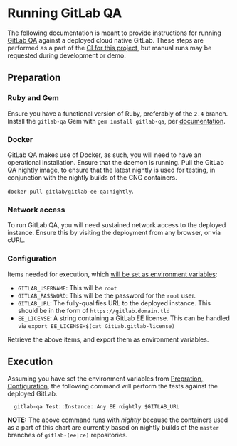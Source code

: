 # Running GitLab QA

The following documentation is meant to provide instructions for running [GitLab QA][qa]
against a deployed cloud native GitLab. These steps are performed as a part of the
[CI for this project][ci], but manual runs may be requested during development or demo.

## Preparation

### Ruby and Gem

Ensure you have a functional version of Ruby, preferably of the `2.4` branch.
Install the `gitlab-qa` Gem with `gem install gitlab-qa`, per [documentation][qa-use].

### Docker

GitLab QA makes use of Docker, as such, you will need to have an operational
installation. Ensure that the daemon is running. Pull the GitLab QA nightly image, to ensure that the latest nightly is used for testing, in conjunction with the nightly builds of the CNG containers.

`docker pull gitlab/gitlab-ee-qa:nightly`.

### Network access

To run GitLab QA, you will need sustained network access to the deployed instance.
Ensure this by visiting the deployment from any browser, or via cURL.

### Configuration

Items needed for execution, which [will be set as environment variables][qa-env]:
- `GITLAB_USERNAME`: This will be `root`
- `GITLAB_PASSWORD`: This will be the password for the `root` user.
- `GITLAB_URL`: The fully-qualifies URL to the deployed instance. This should be
  in the form of `https://gitlab.domain.tld`
- `EE_LICENSE`: A string containing a GitLab EE license. This can be handled
  via `export EE_LICENSE=$(cat GitLab.gitlab-license)`

Retrieve the above items, and export them as environment variables.

## Execution

Assuming you have set the environment variables from [Prepration, Configuration](#configuration),
the following command will perform the tests against the deployed GitLab.

```
  gitlab-qa Test::Instance::Any EE nightly $GITLAB_URL
```

**NOTE:** The above command runs with _nightly_ because the containers used as a
part of this chart are currently based on nightly builds of the `master` branches
of `gitlab-(ee|ce)` repositories.

[qa]: https://gitlab.com/gitlab-org/gitlab-qa
[qa-use]: https://gitlab.com/gitlab-org/gitlab-qa#how-can-you-use-it
[qa-env]:https://gitlab.com/gitlab-org/gitlab-qa#supported-environment-variables
[ci]: https://gitlab.com/charts/gitlab/tree/master/.gitlab-ci.yml

